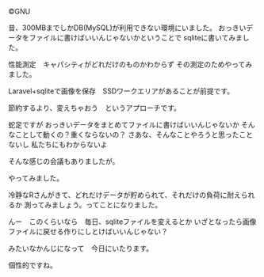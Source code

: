 ©GNU

昔、300MBまでしかDB(MySQL)が利用できない環境にいました。
おっきいデータをファイルに書けばいいんじゃないかということで
sqliteに書いてみました。

性能測定　キャパシティがどれだけのものかわからず
その測定のためやってみました。

Laravel+sqliteで画像を保存　SSDワークエリアがあることが前提です。

節約するより、変えちゃおう　というアプローチです。

蛇足ですが
おっきいデータをまとめてファイルに書けばいいんじゃないか
そんなことして動くの？重くならないの？
さあな、そんなことやろうと思ったことないし
私たちにもわからないよ

そんな感じの会議もありましたが。

やってみました。

冷静なRさんがきて、どれだけデータが貯められて、それだけの負荷に耐えられるか
測ってみましょう。ってことになりました。

んー　このくらいなら　毎日、sqliteファイルを変えるとか
いざとなったら画像ファイルに戻せる作りにしとけばいいんじゃない？

みたいなかんじになって　今日にいたります。

個性的ですね。
